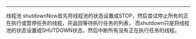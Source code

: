 ----
线程池
shutdownNow首先将线程池的状态设置成STOP，然后尝试停止所有的正在执行或暂停任务的线程，并返回等待执行任务的列表，
而shutdown只是将线程池的状态设置成SHUTDOWN状态，然后中断所有没有正在执行任务的线程。


